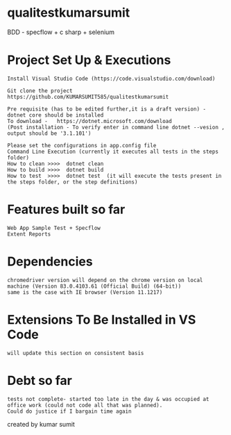 # qualitestkumarsumit
BDD - specflow + c sharp + selenium
# Project Set Up & Executions

    Install Visual Studio Code (https://code.visualstudio.com/download)
    
    Git clone the project https://github.com/KUMARSUMIT585/qualitestkumarsumit
    
    Pre requisite (has to be edited further,it is a draft version) -  dotnet core should be installed 
    To download -   https://dotnet.microsoft.com/download
    (Post installation - To verify enter in command line dotnet --vesion , output should be '3.1.101')
        
    Please set the configurations in app.config file    
    Command Line Execution (currently it executes all tests in the steps folder)
    How to clean >>>>  dotnet clean 
    How to build >>>>  dotnet build
    How to test  >>>>  dotnet test  (it will execute the tests present in the steps folder, or the step definitions)  
    

# Features built so far
   
    Web App Sample Test + Specflow
    Extent Reports

# Dependencies 
    chromedriver version will depend on the chrome version on local machine (Version 83.0.4103.61 (Official Build) (64-bit))
    same is the case with IE browser (Version 11.1217)

# Extensions To Be Installed in VS Code
    will update this section on consistent basis
    
    
# Debt so far 
    tests not complete- started too late in the day & was occupied at office work (could not code all that was planned).
    Could do justice if I bargain time again
created by kumar sumit 
